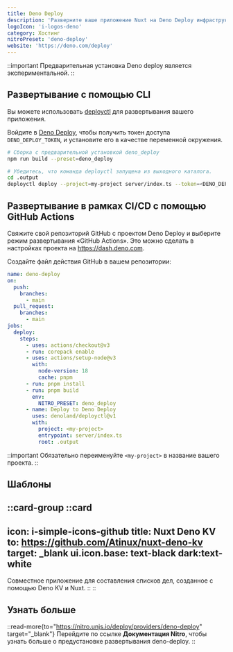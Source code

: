 ```yaml
---
title: Deno Deploy
description: 'Разверните ваше приложение Nuxt на Deno Deploy инфраструктуре.'
logoIcon: 'i-logos-deno'
category: Хостинг
nitroPreset: 'deno-deploy'
website: 'https://deno.com/deploy'
---
```


::important
Предварительная установка Deno deploy является экспериментальной.
::

## Развертывание с помощью CLI

Вы можете использовать [deployctl](https://deno.com/deploy/docs/deployctl) для развертывания вашего приложения.

Войдите в [Deno Deploy](https://dash.deno.com/account#access-tokens), чтобы получить токен доступа `DENO_DEPLOY_TOKEN`, и установите его в качестве переменной окружения.

```bash
# Сборка с предварительной установкой deno_deploy
npm run build --preset=deno_deploy

# Убедитесь, что команда deployctl запущена из выходного каталога.
cd .output
deployctl deploy --project=my-project server/index.ts --token=<DENO_DEPLOY_TOKEN>
```

## Развертывание в рамках CI/CD с помощью GitHub Actions

Свяжите свой репозиторий GitHub с проектом Deno Deploy и выберите режим развертывания «GitHub Actions». Это можно сделать в настройках проекта на <https://dash.deno.com>.

Создайте файл действия GitHub в вашем репозитории:

```yaml [.github/workflows/deno_deploy.yml]
name: deno-deploy
on:
  push:
    branches:
      - main
  pull_request:
    branches:
      - main
jobs:
  deploy:
    steps:
      - uses: actions/checkout@v3
      - run: corepack enable
      - uses: actions/setup-node@v3
        with:
          node-version: 18
          cache: pnpm
      - run: pnpm install
      - run: pnpm build
        env:
          NITRO_PRESET: deno_deploy
      - name: Deploy to Deno Deploy
        uses: denoland/deployctl@v1
        with:
          project: <my-project>
          entrypoint: server/index.ts
          root: .output
```

::important
Обязательно переименуйте `<my-project>` в название вашего проекта.
::

## Шаблоны

::card-group
  ::card
  ---
  icon: i-simple-icons-github
  title: Nuxt Deno KV
  to: https://github.com/Atinux/nuxt-deno-kv
  target: _blank
  ui.icon.base: text-black dark:text-white
  ---

  Совместное приложение для составления списков дел, созданное с помощью Deno KV и Nuxt.
  ::
::

## Узнать больше

::read-more{to="https://nitro.unjs.io/deploy/providers/deno-deploy" target="_blank"}
Перейдите по ссылке **Документация Nitro**, чтобы узнать больше о предустановке развертывания deno-deploy.
::
